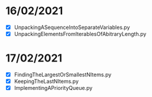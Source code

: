 # 16/02/2021

-[x] UnpackingASequenceIntoSeparateVariables.py
-[x] UnpackingElementsFromIterablesOfAbitraryLength.py

# 17/02/2021

-[x] FindingTheLargestOrSmallestNItems.py
-[x] KeepingTheLastNItems.py
-[x] ImplementingAPriorityQueue.py